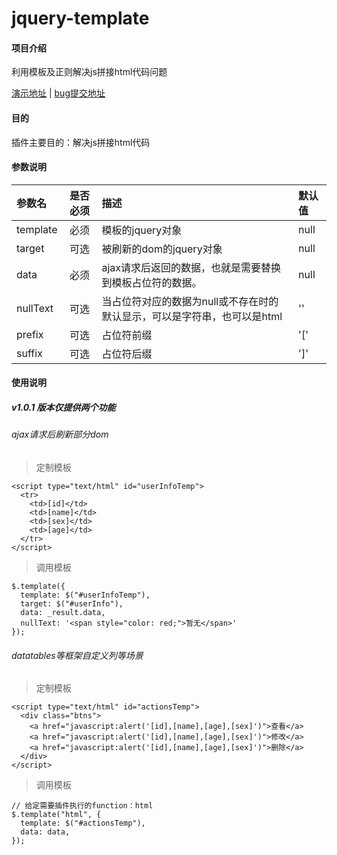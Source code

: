 # jquery-template

#### 项目介绍
利用模板及正则解决js拼接html代码问题

<a target="_blank" href="http://www.210024.com/jquery-template/">演示地址</a>
|
<a target="_blank" href="https://gitee.com/wagk/jquery-template">bug提交地址</a>

#### 目的
插件主要目的：解决js拼接html代码


#### 参数说明

| 参数名 | 是否必须 | 描述 | 默认值 |
|:-----|:-----:|:-----|:-----|
| template | 必须 | 模板的jquery对象 | null |
| target | 可选 | 被刷新的dom的jquery对象 | null |
| data | 必须 | ajax请求后返回的数据，也就是需要替换到模板占位符的数据。 | null |
| nullText | 可选 | 当占位符对应的数据为null或不存在时的默认显示，可以是字符串，也可以是html | '' |
| prefix | 可选 | 占位符前缀 | '[' |
| suffix | 可选 | 占位符后缀 | ']' |


#### 使用说明

##### v1.0.1 版本仅提供两个功能

###### ajax请求后刷新部分dom

> 定制模板
```
<script type="text/html" id="userInfoTemp">
  <tr>
    <td>[id]</td>
    <td>[name]</td>
    <td>[sex]</td>
    <td>[age]</td>
  </tr>
</script>
```

> 调用模板
```
$.template({
  template: $("#userInfoTemp"),
  target: $("#userInfo"),
  data: _result.data,
  nullText: '<span style="color: red;">暂无</span>'
});
```

###### datatables等框架自定义列等场景

> 定制模板
```
<script type="text/html" id="actionsTemp">
  <div class="btns">
    <a href="javascript:alert('[id],[name],[age],[sex]')">查看</a>
    <a href="javascript:alert('[id],[name],[age],[sex]')">修改</a>
    <a href="javascript:alert('[id],[name],[age],[sex]')">删除</a>
  </div>
</script>
```
> 调用模板
```
// 给定需要插件执行的function：html
$.template("html", {
  template: $("#actionsTemp"),
  data: data,
});
```
